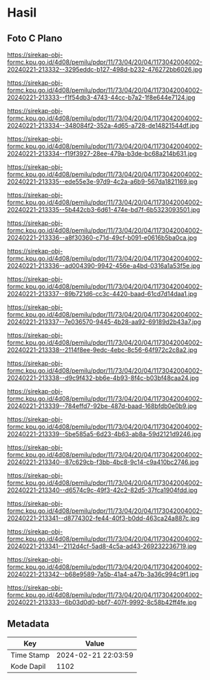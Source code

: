 # Hasil

## Foto C Plano

https://sirekap-obj-formc.kpu.go.id/4d08/pemilu/pdpr/11/73/04/20/04/1173042004002-20240221-213332--3295eddc-b127-498d-b232-476272bb6026.jpg

https://sirekap-obj-formc.kpu.go.id/4d08/pemilu/pdpr/11/73/04/20/04/1173042004002-20240221-213333--f1f54db3-4743-44cc-b7a2-1f8e644e7124.jpg

https://sirekap-obj-formc.kpu.go.id/4d08/pemilu/pdpr/11/73/04/20/04/1173042004002-20240221-213334--348084f2-352a-4d65-a728-de14821544df.jpg

https://sirekap-obj-formc.kpu.go.id/4d08/pemilu/pdpr/11/73/04/20/04/1173042004002-20240221-213334--f19f3927-28ee-479a-b3de-bc68a214b631.jpg

https://sirekap-obj-formc.kpu.go.id/4d08/pemilu/pdpr/11/73/04/20/04/1173042004002-20240221-213335--ede55e3e-97d9-4c2a-a6b9-567da1821169.jpg

https://sirekap-obj-formc.kpu.go.id/4d08/pemilu/pdpr/11/73/04/20/04/1173042004002-20240221-213335--5b442cb3-6d61-474e-bd7f-6b5323093501.jpg

https://sirekap-obj-formc.kpu.go.id/4d08/pemilu/pdpr/11/73/04/20/04/1173042004002-20240221-213336--a8f30360-c71d-49cf-b091-e0616b5ba0ca.jpg

https://sirekap-obj-formc.kpu.go.id/4d08/pemilu/pdpr/11/73/04/20/04/1173042004002-20240221-213336--ad004390-9942-456e-a4bd-0316a1a53f5e.jpg

https://sirekap-obj-formc.kpu.go.id/4d08/pemilu/pdpr/11/73/04/20/04/1173042004002-20240221-213337--89b721d6-cc3c-4420-baad-61cd7d14daa1.jpg

https://sirekap-obj-formc.kpu.go.id/4d08/pemilu/pdpr/11/73/04/20/04/1173042004002-20240221-213337--7e036570-9445-4b28-aa92-69189d2b43a7.jpg

https://sirekap-obj-formc.kpu.go.id/4d08/pemilu/pdpr/11/73/04/20/04/1173042004002-20240221-213338--2114f8ee-9edc-4ebc-8c56-64f972c2c8a2.jpg

https://sirekap-obj-formc.kpu.go.id/4d08/pemilu/pdpr/11/73/04/20/04/1173042004002-20240221-213338--d9c9f432-bb6e-4b93-8f4c-b03bf48caa24.jpg

https://sirekap-obj-formc.kpu.go.id/4d08/pemilu/pdpr/11/73/04/20/04/1173042004002-20240221-213339--784effd7-92be-487d-baad-168bfdb0e0b9.jpg

https://sirekap-obj-formc.kpu.go.id/4d08/pemilu/pdpr/11/73/04/20/04/1173042004002-20240221-213339--5be585a5-6d23-4b63-ab8a-59d2121d9246.jpg

https://sirekap-obj-formc.kpu.go.id/4d08/pemilu/pdpr/11/73/04/20/04/1173042004002-20240221-213340--87c629cb-f3bb-4bc8-9c14-c9a410bc2746.jpg

https://sirekap-obj-formc.kpu.go.id/4d08/pemilu/pdpr/11/73/04/20/04/1173042004002-20240221-213340--d6574c9c-49f3-42c2-82d5-37fca1904fdd.jpg

https://sirekap-obj-formc.kpu.go.id/4d08/pemilu/pdpr/11/73/04/20/04/1173042004002-20240221-213341--d8774302-fe44-40f3-b0dd-463ca24a887c.jpg

https://sirekap-obj-formc.kpu.go.id/4d08/pemilu/pdpr/11/73/04/20/04/1173042004002-20240221-213341--2112d4cf-5ad8-4c5a-ad43-269232236719.jpg

https://sirekap-obj-formc.kpu.go.id/4d08/pemilu/pdpr/11/73/04/20/04/1173042004002-20240221-213342--b68e9589-7a5b-41a4-a47b-3a36c994c9f1.jpg

https://sirekap-obj-formc.kpu.go.id/4d08/pemilu/pdpr/11/73/04/20/04/1173042004002-20240221-213333--6b03d0d0-bbf7-407f-9992-8c58b42ff4fe.jpg


## Metadata

| Key        | Value               |
| ---------- | ------------------- |
| Time Stamp | 2024-02-21 22:03:59 |
| Kode Dapil | 1102                |



